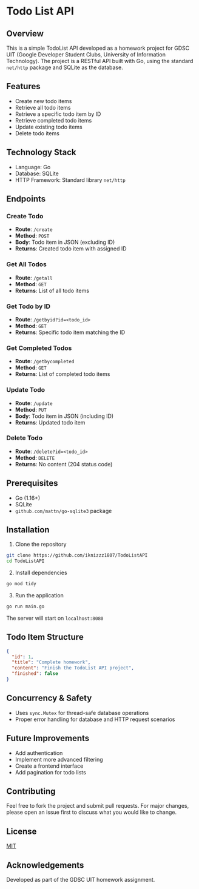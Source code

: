 # Todo List API

## Overview
This is a simple TodoList API developed as a homework project for GDSC UIT (Google Developer Student Clubs, University of Information Technology). The project is a RESTful API built with Go, using the standard `net/http` package and SQLite as the database.

## Features
- Create new todo items
- Retrieve all todo items
- Retrieve a specific todo item by ID
- Retrieve completed todo items
- Update existing todo items
- Delete todo items

## Technology Stack
- Language: Go
- Database: SQLite
- HTTP Framework: Standard library `net/http`

## Endpoints

### Create Todo
- **Route**: `/create`
- **Method**: `POST`
- **Body**: Todo item in JSON (excluding ID)
- **Returns**: Created todo item with assigned ID

### Get All Todos
- **Route**: `/getall`
- **Method**: `GET`
- **Returns**: List of all todo items

### Get Todo by ID
- **Route**: `/getbyid?id=<todo_id>`
- **Method**: `GET`
- **Returns**: Specific todo item matching the ID

### Get Completed Todos
- **Route**: `/getbycompleted`
- **Method**: `GET`
- **Returns**: List of completed todo items

### Update Todo
- **Route**: `/update`
- **Method**: `PUT`
- **Body**: Todo item in JSON (including ID)
- **Returns**: Updated todo item

### Delete Todo
- **Route**: `/delete?id=<todo_id>`
- **Method**: `DELETE`
- **Returns**: No content (204 status code)

## Prerequisites
- Go (1.16+)
- SQLite
- `github.com/mattn/go-sqlite3` package

## Installation
1. Clone the repository
```bash
git clone https://github.com/iknizzz1807/TodoListAPI
cd TodoListAPI
```

2. Install dependencies
```bash
go mod tidy
```

3. Run the application
```bash
go run main.go
```

The server will start on `localhost:8080`

## Todo Item Structure
```json
{
  "id": 1,
  "title": "Complete homework",
  "content": "Finish the TodoList API project",
  "finished": false
}
```

## Concurrency & Safety
- Uses `sync.Mutex` for thread-safe database operations
- Proper error handling for database and HTTP request scenarios

## Future Improvements
- Add authentication
- Implement more advanced filtering
- Create a frontend interface
- Add pagination for todo lists

## Contributing
Feel free to fork the project and submit pull requests. For major changes, please open an issue first to discuss what you would like to change.

## License
[MIT](https://choosealicense.com/licenses/mit/)

## Acknowledgements
Developed as part of the GDSC UIT homework assignment.
